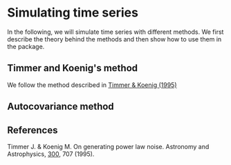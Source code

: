 # Simulating time series

In the following, we will simulate time series with different methods. We first describe the theory behind the methods and then show how to use them in the package.



## Timmer and Koenig's method

We follow the method described in [Timmer & Koenig (1995)](https://ui.adsabs.harvard.edu/abs/1995A%26A...300..707T) 

## Autocovariance method



## References

Timmer J. & Koenig M. On generating power law noise. Astronomy and Astrophysics, [300](https://ui.adsabs.harvard.edu/abs/1995A%26A...300..707T), 707 (1995). 